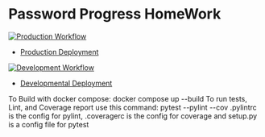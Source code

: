 # Password Progress HomeWork

[![Production Workflow](https://github.com/MaxLozada/PasswordProg/actions/workflows/prod.yml/badge.svg)](https://github.com/MaxLozada/PasswordProg/actions/workflows/prod.yml)

* [Production Deployment](https://pwdprogressprod.herokuapp.com/)


[![Development Workflow](https://github.com/MaxLozada/PasswordProg/actions/workflows/dev.yml/badge.svg)](https://github.com/MaxLozada/PasswordProg/actions/workflows/dev.yml)

* [Developmental Deployment](https://pwdprogressdev.herokuapp.com/)


To Build with docker compose: docker compose up --build
To run tests, Lint, and Coverage report use this command: pytest --pylint --cov
.pylintrc is the config for pylint, .coveragerc is the config for coverage and setup.py is a config file for pytest
